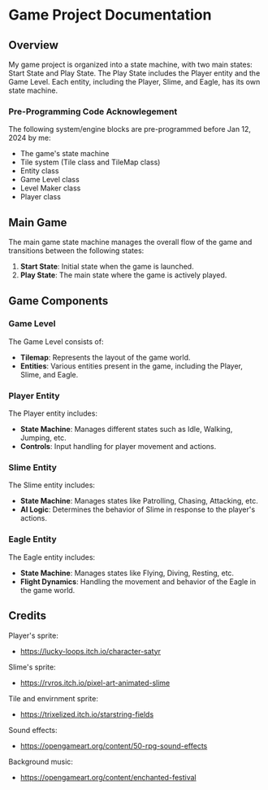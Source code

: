 # Game Project Documentation

## Overview

My game project is organized into a state machine, with two main states: Start State and Play State. The Play State includes the Player entity and the Game Level. Each entity, including the Player, Slime, and Eagle, has its own state machine.

### Pre-Programming Code Acknowlegement
The following system/engine blocks are pre-programmed before Jan 12, 2024 by me: 
- The game's state machine
- Tile system (Tile class and TileMap class)
- Entity class
- Game Level class
- Level Maker class
- Player class


## Main Game

The main game state machine manages the overall flow of the game and transitions between the following states:

1. **Start State**: Initial state when the game is launched.
2. **Play State**: The main state where the game is actively played.

## Game Components

### Game Level

The Game Level consists of:

- **Tilemap**: Represents the layout of the game world.
- **Entities**: Various entities present in the game, including the Player, Slime, and Eagle.

### Player Entity

The Player entity includes:

- **State Machine**: Manages different states such as Idle, Walking, Jumping, etc.
- **Controls**: Input handling for player movement and actions.

### Slime Entity

The Slime entity includes:

- **State Machine**: Manages states like Patrolling, Chasing, Attacking, etc.
- **AI Logic**: Determines the behavior of Slime in response to the player's actions.

### Eagle Entity

The Eagle entity includes:

- **State Machine**: Manages states like Flying, Diving, Resting, etc.
- **Flight Dynamics**: Handling the movement and behavior of the Eagle in the game world.

## Credits

Player's sprite:

- https://lucky-loops.itch.io/character-satyr

Slime's sprite:

- https://rvros.itch.io/pixel-art-animated-slime

Tile and envirnment sprite:

- https://trixelized.itch.io/starstring-fields

Sound effects:

- https://opengameart.org/content/50-rpg-sound-effects

Background music:

- https://opengameart.org/content/enchanted-festival

